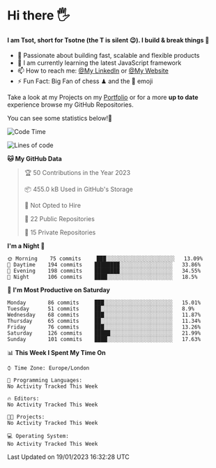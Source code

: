 # Hi there :raised_hand_with_fingers_splayed:
#### I am Tsot, short for Tsotne (the T is silent :wink:). I build & break things :space_invader:
- :telescope: Passionate about building fast, scalable and flexible products
- :seedling: I am currently learning the latest JavaScript framework 
- :mailbox: How to reach me: [@My LinkedIn](https://www.linkedin.com/in/tsotne-gvadzabia/) or [@My Website](https://tsotne.co.uk/contact)
- :zap: Fun Fact: Big Fan of chess ♟ and the 👾 emoji

Take a look at my Projects on my [Portfolio](https://tsotne.co.uk/) or for a more **up to date** experience browse my GitHub Repositories.

You can see some statistics below!:space_invader:
<!--START_SECTION:waka-->
![Code Time](http://img.shields.io/badge/Code%20Time-761%20hrs%202%20mins-blue)

![Lines of code](https://img.shields.io/badge/From%20Hello%20World%20I%27ve%20Written-650%20Thousand%20lines%20of%20code-blue)

**🐱 My GitHub Data** 

> 🏆 50 Contributions in the Year 2023
 > 
> 📦 455.0 kB Used in GitHub's Storage 
 > 
> 🚫 Not Opted to Hire
 > 
> 📜 22 Public Repositories 
 > 
> 🔑 15 Private Repositories  
 > 
**I'm a Night 🦉** 

```text
🌞 Morning    75 commits     ███░░░░░░░░░░░░░░░░░░░░░░   13.09% 
🌆 Daytime    194 commits    ████████░░░░░░░░░░░░░░░░░   33.86% 
🌃 Evening    198 commits    ████████░░░░░░░░░░░░░░░░░   34.55% 
🌙 Night      106 commits    ████░░░░░░░░░░░░░░░░░░░░░   18.5%

```
📅 **I'm Most Productive on Saturday** 

```text
Monday       86 commits     ███░░░░░░░░░░░░░░░░░░░░░░   15.01% 
Tuesday      51 commits     ██░░░░░░░░░░░░░░░░░░░░░░░   8.9% 
Wednesday    68 commits     ███░░░░░░░░░░░░░░░░░░░░░░   11.87% 
Thursday     65 commits     ██░░░░░░░░░░░░░░░░░░░░░░░   11.34% 
Friday       76 commits     ███░░░░░░░░░░░░░░░░░░░░░░   13.26% 
Saturday     126 commits    █████░░░░░░░░░░░░░░░░░░░░   21.99% 
Sunday       101 commits    ████░░░░░░░░░░░░░░░░░░░░░   17.63%

```


📊 **This Week I Spent My Time On** 

```text
⌚︎ Time Zone: Europe/London

💬 Programming Languages: 
No Activity Tracked This Week

🔥 Editors: 
No Activity Tracked This Week

🐱‍💻 Projects: 
No Activity Tracked This Week

💻 Operating System: 
No Activity Tracked This Week

```


 Last Updated on 19/01/2023 16:32:28 UTC
<!--END_SECTION:waka-->
